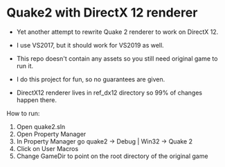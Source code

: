 # Quake2 with DirectX 12 renderer

- Yet another attempt to rewrite Quake 2 renderer to work on DirectX 12.

- I use VS2017, but it should work for VS2019 as well.

- This repo doesn't contain any assets so you still need original game to run it.

- I do this project for fun, so no guarantees are given.

- DirectX12 renderer lives in ref_dx12 directory so 99% of changes happen there.

How to run:
  1) Open quake2.sln
  2) Open Property Manager
  3) In Property Manager go quake2 -> Debug | Win32 -> Quake 2
  4) Click on User Macros
  5) Change GameDir to point on the root directory of the original game
  
 
